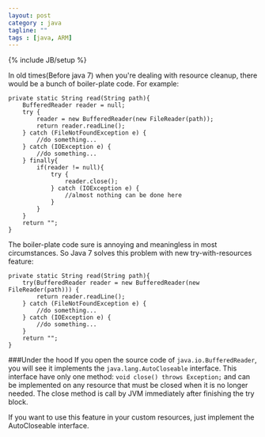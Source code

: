```yaml
---
layout: post
category : java
tagline: ""
tags : [java, ARM]
---
```

{% include JB/setup %}

In old times(Before java 7) when you're dealing with resource cleanup, there would be a bunch of boiler-plate code. For example:

    private static String read(String path){
        BufferedReader reader = null;
        try {
            reader = new BufferedReader(new FileReader(path));
            return reader.readLine();
        } catch (FileNotFoundException e) {
            //do something...
        } catch (IOException e) {
            //do something...
        } finally{
            if(reader != null){
                try {
                    reader.close();
                } catch (IOException e) {
                    //almost nothing can be done here
                }
            }
        }
        return "";
    }

The boiler-plate code sure is annoying and meaningless in most circumstances. So Java 7 solves this problem with new try-with-resources feature:

    private static String read(String path){
        try(BufferedReader reader = new BufferedReader(new FileReader(path))) {
            return reader.readLine();
        } catch (FileNotFoundException e) {
            //do something...
        } catch (IOException e) {
            //do something...
        }
        return "";
    }    

###Under the hood
If you open the source code of `java.io.BufferedReader`, you will see it implements the `java.lang.AutoCloseable` interface. This interface have only one method: `void close() throws Exception;` and can be implemented on any resource that must be closed when it is no longer needed. The close method is call by JVM immediately after finishing the try block.

If you want to use this feature in your custom resources, just implement the AutoCloseable interface.

